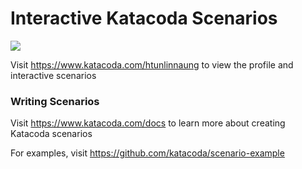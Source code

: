 # Interactive Katacoda Scenarios

[![](http://shields.katacoda.com/katacoda/htunlinnaung/count.svg)](https://www.katacoda.com/htunlinnaung "Get your profile on Katacoda.com")

Visit https://www.katacoda.com/htunlinnaung to view the profile and interactive scenarios

### Writing Scenarios
Visit https://www.katacoda.com/docs to learn more about creating Katacoda scenarios

For examples, visit https://github.com/katacoda/scenario-example
